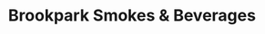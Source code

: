 ---
title: "Brookpark Smokes & Beverages"
url: /brook-park/brookpark-smokes-and-beverages/
shop: convenience
---